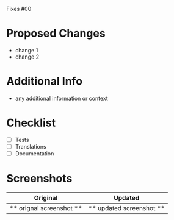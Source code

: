 Fixes #00 <!-- Replace `00` with the Issue Number -->

# Proposed Changes
- change 1
- change 2

# Additional Info
- any additional information or context

# Checklist
- [ ] Tests
- [ ] Translations
- [ ] Documentation

# Screenshots

Original                 |  Updated
  :---------------------:|:---------------------:
** orignal screenshot ** | ** updated screenshot **
